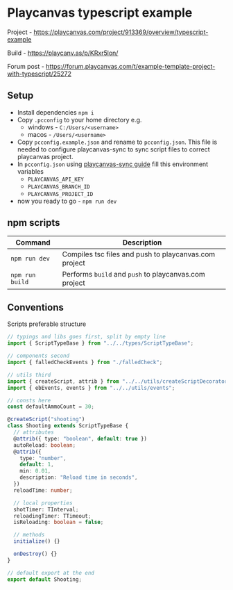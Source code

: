 # Playcanvas typescript example

Project - https://playcanvas.com/project/913369/overview/typescript-example

Build - https://playcanv.as/p/KRxr5lon/

Forum post - https://forum.playcanvas.com/t/example-template-project-with-typescript/25272

## Setup

- Install dependencies `npm i`
- Copy `.pcconfig` to your home directory e.g.
  - windows - `C:/Users/<username>`
  - macos - `/Users/<username>`
- Copy `pcconfig.example.json` and rename to `pcconfig.json`. This file is needed to configure playcanvas-sync to sync script files to correct playcanvas project.
- In `pcconfig.json` using [playcanvas-sync guide](https://github.com/playcanvas/playcanvas-sync#config-variables) fill this environment variables
  - `PLAYCANVAS_API_KEY`
  - `PLAYCANVAS_BRANCH_ID`
  - `PLAYCANVAS_PROJECT_ID`
- now you ready to go - `npm run dev`

## npm scripts

| Command         | Description                                           |
| --------------- | ----------------------------------------------------- |
| `npm run dev`   | Compiles tsc files and push to playcanvas.com project |
| `npm run build` | Performs `build` and `push` to playcanvas.com project |

## Conventions

Scripts preferable structure

```ts
// typings and libs goes first, split by empty line
import { ScriptTypeBase } from "../../types/ScriptTypeBase";

// components second
import { falledCheckEvents } from "./falledCheck";

// utils third
import { createScript, attrib } from "../../utils/createScriptDecorator";
import { ebEvents, events } from "../../utils/events";

// consts here
const defaultAmmoCount = 30;

@createScript("shooting")
class Shooting extends ScriptTypeBase {
  // attributes
  @attrib({ type: "boolean", default: true })
  autoReload: boolean;
  @attrib({
    type: "number",
    default: 1,
    min: 0.01,
    description: "Reload time in seconds",
  })
  reloadTime: number;

  // local properties
  shotTimer: TInterval;
  reloadingTimer: TTimeout;
  isReloading: boolean = false;

  // methods
  initialize() {}

  onDestroy() {}
}

// default export at the end
export default Shooting;
```
